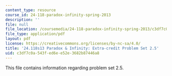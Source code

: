 ```yaml
---
content_type: resource
course_id: 24-118-paradox-infinity-spring-2013
description: ''
file: null
file_location: /coursemedia/24-118-paradox-infinity-spring-2013/c3df7c0a543fed6ee52e3682b87446a8_MIT24_118S13_ProbSet2.5.pdf
file_type: application/pdf
layout: pdf
license: https://creativecommons.org/licenses/by-nc-sa/4.0/
title: '24.118s13 Paradox & Infinity: Extra-credit Problem Set 2.5'
uid: c3df7c0a-543f-ed6e-e52e-3682b87446a8
---
```

This file contains information regarding problem set 2.5.